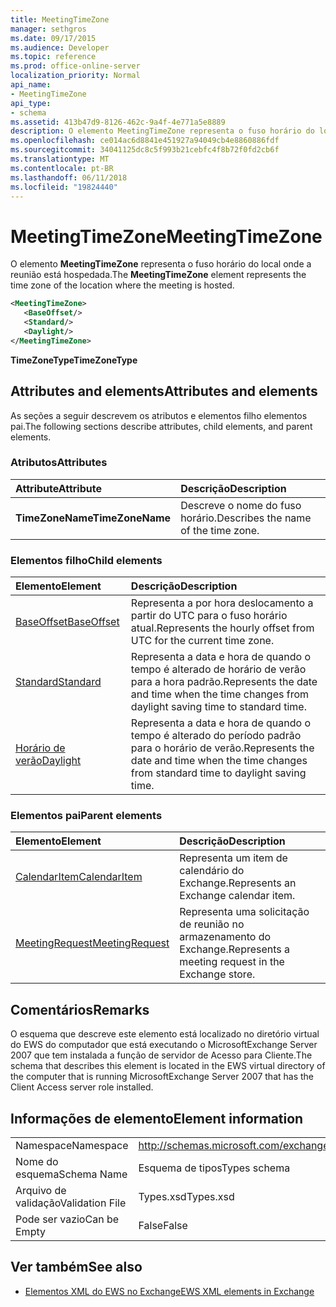 ```yaml
---
title: MeetingTimeZone
manager: sethgros
ms.date: 09/17/2015
ms.audience: Developer
ms.topic: reference
ms.prod: office-online-server
localization_priority: Normal
api_name:
- MeetingTimeZone
api_type:
- schema
ms.assetid: 413b47d9-8126-462c-9a4f-4e771a5e8889
description: O elemento MeetingTimeZone representa o fuso horário do local onde a reunião está hospedada.
ms.openlocfilehash: ce014ac6d8841e451927a94049cb4e8860886fdf
ms.sourcegitcommit: 34041125dc8c5f993b21cebfc4f8b72f0fd2cb6f
ms.translationtype: MT
ms.contentlocale: pt-BR
ms.lasthandoff: 06/11/2018
ms.locfileid: "19824440"
---
```

# <a name="meetingtimezone"></a><span data-ttu-id="29bee-103">MeetingTimeZone</span><span class="sxs-lookup"><span data-stu-id="29bee-103">MeetingTimeZone</span></span>

<span data-ttu-id="29bee-104">O elemento **MeetingTimeZone** representa o fuso horário do local onde a reunião está hospedada.</span><span class="sxs-lookup"><span data-stu-id="29bee-104">The **MeetingTimeZone** element represents the time zone of the location where the meeting is hosted.</span></span> 
  
```xml
<MeetingTimeZone>
   <BaseOffset/>
   <Standard/>
   <Daylight/>
</MeetingTimeZone>
```

 <span data-ttu-id="29bee-105">**TimeZoneType**</span><span class="sxs-lookup"><span data-stu-id="29bee-105">**TimeZoneType**</span></span>
## <a name="attributes-and-elements"></a><span data-ttu-id="29bee-106">Attributes and elements</span><span class="sxs-lookup"><span data-stu-id="29bee-106">Attributes and elements</span></span>

<span data-ttu-id="29bee-107">As seções a seguir descrevem os atributos e elementos filho elementos pai.</span><span class="sxs-lookup"><span data-stu-id="29bee-107">The following sections describe attributes, child elements, and parent elements.</span></span>
  
### <a name="attributes"></a><span data-ttu-id="29bee-108">Atributos</span><span class="sxs-lookup"><span data-stu-id="29bee-108">Attributes</span></span>

|<span data-ttu-id="29bee-109">**Attribute**</span><span class="sxs-lookup"><span data-stu-id="29bee-109">**Attribute**</span></span>|<span data-ttu-id="29bee-110">**Descrição**</span><span class="sxs-lookup"><span data-stu-id="29bee-110">**Description**</span></span>|
|:-----|:-----|
|<span data-ttu-id="29bee-111">**TimeZoneName**</span><span class="sxs-lookup"><span data-stu-id="29bee-111">**TimeZoneName**</span></span> <br/> |<span data-ttu-id="29bee-112">Descreve o nome do fuso horário.</span><span class="sxs-lookup"><span data-stu-id="29bee-112">Describes the name of the time zone.</span></span>  <br/> |
   
### <a name="child-elements"></a><span data-ttu-id="29bee-113">Elementos filho</span><span class="sxs-lookup"><span data-stu-id="29bee-113">Child elements</span></span>

|<span data-ttu-id="29bee-114">**Elemento**</span><span class="sxs-lookup"><span data-stu-id="29bee-114">**Element**</span></span>|<span data-ttu-id="29bee-115">**Descrição**</span><span class="sxs-lookup"><span data-stu-id="29bee-115">**Description**</span></span>|
|:-----|:-----|
|[<span data-ttu-id="29bee-116">BaseOffset</span><span class="sxs-lookup"><span data-stu-id="29bee-116">BaseOffset</span></span>](baseoffset.md) <br/> |<span data-ttu-id="29bee-117">Representa a por hora deslocamento a partir do UTC para o fuso horário atual.</span><span class="sxs-lookup"><span data-stu-id="29bee-117">Represents the hourly offset from UTC for the current time zone.</span></span>  <br/> |
|[<span data-ttu-id="29bee-118">Standard</span><span class="sxs-lookup"><span data-stu-id="29bee-118">Standard</span></span>](standard.md) <br/> |<span data-ttu-id="29bee-119">Representa a data e hora de quando o tempo é alterado de horário de verão para a hora padrão.</span><span class="sxs-lookup"><span data-stu-id="29bee-119">Represents the date and time when the time changes from daylight saving time to standard time.</span></span>  <br/> |
|[<span data-ttu-id="29bee-120">Horário de verão</span><span class="sxs-lookup"><span data-stu-id="29bee-120">Daylight</span></span>](daylight.md) <br/> |<span data-ttu-id="29bee-121">Representa a data e hora de quando o tempo é alterado do período padrão para o horário de verão.</span><span class="sxs-lookup"><span data-stu-id="29bee-121">Represents the date and time when the time changes from standard time to daylight saving time.</span></span>  <br/> |
   
### <a name="parent-elements"></a><span data-ttu-id="29bee-122">Elementos pai</span><span class="sxs-lookup"><span data-stu-id="29bee-122">Parent elements</span></span>

|<span data-ttu-id="29bee-123">**Elemento**</span><span class="sxs-lookup"><span data-stu-id="29bee-123">**Element**</span></span>|<span data-ttu-id="29bee-124">**Descrição**</span><span class="sxs-lookup"><span data-stu-id="29bee-124">**Description**</span></span>|
|:-----|:-----|
|[<span data-ttu-id="29bee-125">CalendarItem</span><span class="sxs-lookup"><span data-stu-id="29bee-125">CalendarItem</span></span>](calendaritem.md) <br/> |<span data-ttu-id="29bee-126">Representa um item de calendário do Exchange.</span><span class="sxs-lookup"><span data-stu-id="29bee-126">Represents an Exchange calendar item.</span></span>  <br/> |
|[<span data-ttu-id="29bee-127">MeetingRequest</span><span class="sxs-lookup"><span data-stu-id="29bee-127">MeetingRequest</span></span>](meetingrequest.md) <br/> |<span data-ttu-id="29bee-128">Representa uma solicitação de reunião no armazenamento do Exchange.</span><span class="sxs-lookup"><span data-stu-id="29bee-128">Represents a meeting request in the Exchange store.</span></span>  <br/> |
   
## <a name="remarks"></a><span data-ttu-id="29bee-129">Comentários</span><span class="sxs-lookup"><span data-stu-id="29bee-129">Remarks</span></span>

<span data-ttu-id="29bee-130">O esquema que descreve este elemento está localizado no diretório virtual do EWS do computador que está executando o MicrosoftExchange Server 2007 que tem instalada a função de servidor de Acesso para Cliente.</span><span class="sxs-lookup"><span data-stu-id="29bee-130">The schema that describes this element is located in the EWS virtual directory of the computer that is running MicrosoftExchange Server 2007 that has the Client Access server role installed.</span></span>
  
## <a name="element-information"></a><span data-ttu-id="29bee-131">Informações de elemento</span><span class="sxs-lookup"><span data-stu-id="29bee-131">Element information</span></span>

|||
|:-----|:-----|
|<span data-ttu-id="29bee-132">Namespace</span><span class="sxs-lookup"><span data-stu-id="29bee-132">Namespace</span></span>  <br/> |http://schemas.microsoft.com/exchange/services/2006/types  <br/> |
|<span data-ttu-id="29bee-133">Nome do esquema</span><span class="sxs-lookup"><span data-stu-id="29bee-133">Schema Name</span></span>  <br/> |<span data-ttu-id="29bee-134">Esquema de tipos</span><span class="sxs-lookup"><span data-stu-id="29bee-134">Types schema</span></span>  <br/> |
|<span data-ttu-id="29bee-135">Arquivo de validação</span><span class="sxs-lookup"><span data-stu-id="29bee-135">Validation File</span></span>  <br/> |<span data-ttu-id="29bee-136">Types.xsd</span><span class="sxs-lookup"><span data-stu-id="29bee-136">Types.xsd</span></span>  <br/> |
|<span data-ttu-id="29bee-137">Pode ser vazio</span><span class="sxs-lookup"><span data-stu-id="29bee-137">Can be Empty</span></span>  <br/> |<span data-ttu-id="29bee-138">False</span><span class="sxs-lookup"><span data-stu-id="29bee-138">False</span></span>  <br/> |
   
## <a name="see-also"></a><span data-ttu-id="29bee-139">Ver também</span><span class="sxs-lookup"><span data-stu-id="29bee-139">See also</span></span>



- [<span data-ttu-id="29bee-140">Elementos XML do EWS no Exchange</span><span class="sxs-lookup"><span data-stu-id="29bee-140">EWS XML elements in Exchange</span></span>](ews-xml-elements-in-exchange.md)


